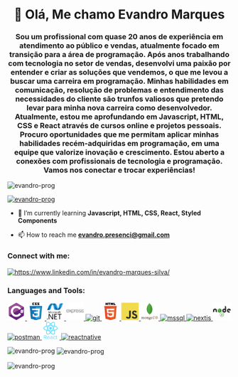 <h1 align="center">👋 Olá, Me chamo Evandro Marques</h1>
<h3 align="center">Sou um profissional com quase 20 anos de experiência em atendimento ao público e vendas, atualmente focado em transição para a área de programação. Após anos trabalhando com tecnologia no setor de vendas, desenvolvi uma paixão por entender e criar as soluções que vendemos, o que me levou a buscar uma carreira em programação. Minhas habilidades em comunicação, resolução de problemas e entendimento das necessidades do cliente são trunfos valiosos que pretendo levar para minha nova carreira como desenvolvedor. Atualmente, estou me aprofundando em Javascript, HTML, CSS e React através de cursos online e projetos pessoais. Procuro oportunidades que me permitam aplicar minhas habilidades recém-adquiridas em programação, em uma equipe que valorize inovação e crescimento. Estou aberto a conexões com profissionais de tecnologia e programação. Vamos nos conectar e trocar experiências!</h3>

<p align="left"> <img src="https://komarev.com/ghpvc/?username=evandro-prog&label=Profile%20views&color=0e75b6&style=flat" alt="evandro-prog" /> </p>

<p align="left"> <a href="https://github.com/ryo-ma/github-profile-trophy"><img src="https://github-profile-trophy.vercel.app/?username=evandro-prog" alt="evandro-prog" /></a> </p>

- 🌱 I’m currently learning **Javascript, HTML, CSS, React, Styled Components**

- 📫 How to reach me **evandro.presenci@gmail.com**

<h3 align="left">Connect with me:</h3>
<p align="left">
<a href="https://linkedin.com/in/https://www.linkedin.com/in/evandro-marques-silva/" target="blank"><img align="center" src="https://raw.githubusercontent.com/rahuldkjain/github-profile-readme-generator/master/src/images/icons/Social/linked-in-alt.svg" alt="https://www.linkedin.com/in/evandro-marques-silva/" height="30" width="40" /></a>
</p>

<h3 align="left">Languages and Tools:</h3>
<p align="left"> <a href="https://www.w3schools.com/cs/" target="_blank" rel="noreferrer"> <img src="https://raw.githubusercontent.com/devicons/devicon/master/icons/csharp/csharp-original.svg" alt="csharp" width="40" height="40"/> </a> <a href="https://www.w3schools.com/css/" target="_blank" rel="noreferrer"> <img src="https://raw.githubusercontent.com/devicons/devicon/master/icons/css3/css3-original-wordmark.svg" alt="css3" width="40" height="40"/> </a> <a href="https://dotnet.microsoft.com/" target="_blank" rel="noreferrer"> <img src="https://raw.githubusercontent.com/devicons/devicon/master/icons/dot-net/dot-net-original-wordmark.svg" alt="dotnet" width="40" height="40"/> </a> <a href="https://expressjs.com" target="_blank" rel="noreferrer"> <img src="https://raw.githubusercontent.com/devicons/devicon/master/icons/express/express-original-wordmark.svg" alt="express" width="40" height="40"/> </a> <a href="https://git-scm.com/" target="_blank" rel="noreferrer"> <img src="https://www.vectorlogo.zone/logos/git-scm/git-scm-icon.svg" alt="git" width="40" height="40"/> </a> <a href="https://www.w3.org/html/" target="_blank" rel="noreferrer"> <img src="https://raw.githubusercontent.com/devicons/devicon/master/icons/html5/html5-original-wordmark.svg" alt="html5" width="40" height="40"/> </a> <a href="https://developer.mozilla.org/en-US/docs/Web/JavaScript" target="_blank" rel="noreferrer"> <img src="https://raw.githubusercontent.com/devicons/devicon/master/icons/javascript/javascript-original.svg" alt="javascript" width="40" height="40"/> </a> <a href="https://www.mongodb.com/" target="_blank" rel="noreferrer"> <img src="https://raw.githubusercontent.com/devicons/devicon/master/icons/mongodb/mongodb-original-wordmark.svg" alt="mongodb" width="40" height="40"/> </a> <a href="https://www.microsoft.com/en-us/sql-server" target="_blank" rel="noreferrer"> <img src="https://www.svgrepo.com/show/303229/microsoft-sql-server-logo.svg" alt="mssql" width="40" height="40"/> </a> <a href="https://nextjs.org/" target="_blank" rel="noreferrer"> <img src="https://cdn.worldvectorlogo.com/logos/nextjs-2.svg" alt="nextjs" width="40" height="40"/> </a> <a href="https://nodejs.org" target="_blank" rel="noreferrer"> <img src="https://raw.githubusercontent.com/devicons/devicon/master/icons/nodejs/nodejs-original-wordmark.svg" alt="nodejs" width="40" height="40"/> </a> <a href="https://postman.com" target="_blank" rel="noreferrer"> <img src="https://www.vectorlogo.zone/logos/getpostman/getpostman-icon.svg" alt="postman" width="40" height="40"/> </a> <a href="https://reactjs.org/" target="_blank" rel="noreferrer"> <img src="https://raw.githubusercontent.com/devicons/devicon/master/icons/react/react-original-wordmark.svg" alt="react" width="40" height="40"/> </a> <a href="https://reactnative.dev/" target="_blank" rel="noreferrer"> <img src="https://reactnative.dev/img/header_logo.svg" alt="reactnative" width="40" height="40"/> </a> </p>

<p><img align="left" src="https://github-readme-stats.vercel.app/api/top-langs?username=evandro-prog&show_icons=true&locale=en&layout=compact" alt="evandro-prog" /></p>

<p>&nbsp;<img align="center" src="https://github-readme-stats.vercel.app/api?username=evandro-prog&show_icons=true&locale=en" alt="evandro-prog" /></p>

<p><img align="center" src="https://github-readme-streak-stats.herokuapp.com/?user=evandro-prog&" alt="evandro-prog" /></p>



